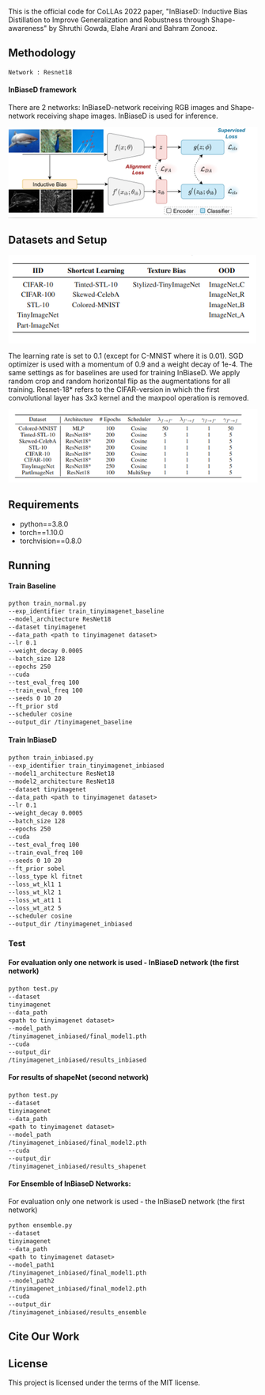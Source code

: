 

This is the official code for CoLLAs 2022 paper, "InBiaseD: Inductive Bias Distillation to Improve Generalization and Robustness through Shape-awareness" by Shruthi Gowda, Elahe Arani and Bahram Zonooz.

## Methodology
```
Network : Resnet18 
```
#### InBiaseD framework

There are 2 networks:
InBiaseD-network receiving RGB images and 
Shape-network receiving shape images. InBiaseD is used for inference.

![image info](./src/method.png)

## Datasets and Setup

![image info](./src/dataset.png)

The learning rate is set to $0.1$ (except for C-MNIST where it is $0.01$). SGD optimizer is used with a momentum of 0.9 and a weight decay of 1e-4. The same settings as for baselines are used for training InBiaseD. We apply random crop and random horizontal flip as the augmentations for all training.
Resnet-18* refers to the CIFAR-version in which the first convolutional layer has 3x3 kernel and the maxpool operation is removed.

![image info](./src/setup.png)

## Requirements
- python==3.8.0
- torch==1.10.0
- torchvision==0.8.0 

## Running 

#### Train Baseline

```
python train_normal.py 
--exp_identifier train_tinyimagenet_baseline
--model_architecture ResNet18
--dataset tinyimagenet
--data_path <path to tinyimagenet dataset>
--lr 0.1
--weight_decay 0.0005
--batch_size 128
--epochs 250
--cuda
--test_eval_freq 100
--train_eval_freq 100
--seeds 0 10 20
--ft_prior std
--scheduler cosine
--output_dir /tinyimagenet_baseline
```
#### Train InBiaseD

```
python train_inbiased.py 
--exp_identifier train_tinyimagenet_inbiased
--model1_architecture ResNet18
--model2_architecture ResNet18
--dataset tinyimagenet
--data_path <path to tinyimagenet dataset>
--lr 0.1
--weight_decay 0.0005
--batch_size 128
--epochs 250
--cuda
--test_eval_freq 100
--train_eval_freq 100
--seeds 0 10 20
--ft_prior sobel
--loss_type kl fitnet
--loss_wt_kl1 1
--loss_wt_kl2 1
--loss_wt_at1 1
--loss_wt_at2 5
--scheduler cosine
--output_dir /tinyimagenet_inbiased
```

### Test
#### For evaluation only one network is used - InBiaseD network (the first network)
```
python test.py 
--dataset
tinyimagenet
--data_path
<path to tinyimagenet dataset>
--model_path
/tinyimagenet_inbiased/final_model1.pth
--cuda
--output_dir
/tinyimagenet_inbiased/results_inbiased
```

#### For results of shapeNet (second network)
```
python test.py 
--dataset
tinyimagenet
--data_path
<path to tinyimagenet dataset>
--model_path
/tinyimagenet_inbiased/final_model2.pth
--cuda
--output_dir
/tinyimagenet_inbiased/results_shapenet
```

#### For Ensemble of InBiaseD Networks:

For evaluation only one network is used - the InBiaseD network (the first network)
```
python ensemble.py 
--dataset
tinyimagenet
--data_path
<path to tinyimagenet dataset>
--model_path1
/tinyimagenet_inbiased/final_model1.pth
--model_path2
/tinyimagenet_inbiased/final_model2.pth
--cuda
--output_dir
/tinyimagenet_inbiased/results_ensemble
```

## Cite Our Work

## License

This project is licensed under the terms of the MIT license.

